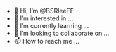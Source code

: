 - 👋 Hi, I’m @BSRleeFF
- 👀 I’m interested in ...
- 🌱 I’m currently learning ...
- 💞️ I’m looking to collaborate on ...
- 📫 How to reach me ...

<!---
BSRleeFF/BSRleeFF is a ✨ special ✨ repository because its `README.md` (this file) appears on your GitHub profile.
You can click the Preview link to take a look at your changes.
--->
